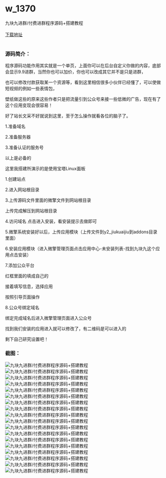 # w_1370
九块九进群/付费进群程序源码+搭建教程
<br/></br>
[下载地址](https://www.uuid2.com/1370.html "下载地址")
<br/></br>
<h3>源码简介：</h3>
<p>程序源码功能作用其实就是一个单页，上面你可以在后台自定义你做的内容，底部会显示9.9进群，当然你也可以加价，你也可以改成其它并不是只是进群，<p>
<p>也可以修改付款获取某一个资源等，看到这里相信很多小伙伴已经懂了，可以使做短视频的例如一些表情包，<p>
<p>壁纸做这些的原来这些作者只是把流量引到公众号来接一些低微的广告，现在有了这个应用变现会很容易！<p>
<p>好了站长文采不好就说到这里，至于怎么操作就看各位的脑子了。<p>
<p>1.准备域名<p>
<p>2.准备服务器<p>
<p>3.准备认证的服务号<p>
<p>以上是必备的<p>
<p>这里我搭建所演示的是使用宝塔Linux面板<p>
<p>1.创建站点<p>
<p>2.进入网站根目录<p>
<p>3.上传源码文件里面的微擎文件到网站根目录<p>
<p>上传完成解压到网站根目录<p>
<p>4.访问域名 点击进入安装，看安装提示去做即可<p>
<p>5.微擎系统安装好以后，上传应用模块（上传文件到y2_jiukuaijiu到addons目录里面）<p>
<p>6.安装应用模块（进入微擎管理页面点击应用中心-未安装列表-找到九块九这个应用点击安装）<p>
<p>7.添加公众平台<p>
<p>红框里面的填成自己的<p>
<p>接着填写信息，选择应用<p>
<p>按照引导页面操作<p>
<p>8.公众号绑定域名<p>
<p>绑定完成域名后进入微擎管理页面进入公众号<p>
<p>找到我们安装的应用进入就可以修改了，有二维码是可以进入的<p>
<p>剩下自己研究设置吧！<p>
<h3>截图：</h3>
<img src="https://www.uuid2.com/wp-content/uploads/img/202108/e6ddcaf447.png" alt="九块九进群/付费进群程序源码+搭建教程"><img src="https://www.uuid2.com/wp-content/uploads/img/202108/692a260659.jpg" alt="九块九进群/付费进群程序源码+搭建教程"><img src="https://www.uuid2.com/wp-content/uploads/img/202108/b8a94dc967.jpg" alt="九块九进群/付费进群程序源码+搭建教程"><img src="https://www.uuid2.com/wp-content/uploads/img/202108/b8a94dc643.png" alt="九块九进群/付费进群程序源码+搭建教程"><img src="https://www.uuid2.com/wp-content/uploads/img/202108/6b1d24f367.jpg" alt="九块九进群/付费进群程序源码+搭建教程"><img src="https://www.uuid2.com/wp-content/uploads/img/202108/f040894423.png" alt="九块九进群/付费进群程序源码+搭建教程"><img src="https://www.uuid2.com/wp-content/uploads/img/202108/f040894135.png" alt="九块九进群/付费进群程序源码+搭建教程"><img src="https://www.uuid2.com/wp-content/uploads/img/202108/8a0abdc882.jpg" alt="九块九进群/付费进群程序源码+搭建教程"><img src="https://www.uuid2.com/wp-content/uploads/img/202108/838ddf7751.png" alt="九块九进群/付费进群程序源码+搭建教程"><img src="https://www.uuid2.com/wp-content/uploads/img/202108/804a94f766.png" alt="九块九进群/付费进群程序源码+搭建教程"><img src="https://www.uuid2.com/wp-content/uploads/img/202108/804a94f683.png" alt="九块九进群/付费进群程序源码+搭建教程"><img src="https://www.uuid2.com/wp-content/uploads/img/202108/cc8684c579.png" alt="九块九进群/付费进群程序源码+搭建教程"><img src="https://www.uuid2.com/wp-content/uploads/img/202108/6413b14249.png" alt="九块九进群/付费进群程序源码+搭建教程"><img src="https://www.uuid2.com/wp-content/uploads/img/202108/6413b14239.png" alt="九块九进群/付费进群程序源码+搭建教程"><img src="https://www.uuid2.com/wp-content/uploads/img/202108/ecdc6d1314.png" alt="九块九进群/付费进群程序源码+搭建教程"><img src="https://www.uuid2.com/wp-content/uploads/img/202108/3115d9f448.png" alt="九块九进群/付费进群程序源码+搭建教程"><img src="https://www.uuid2.com/wp-content/uploads/img/202108/298482a950.png" alt="九块九进群/付费进群程序源码+搭建教程"><img src="https://www.uuid2.com/wp-content/uploads/img/202108/298482a480.png" alt="九块九进群/付费进群程序源码+搭建教程">
